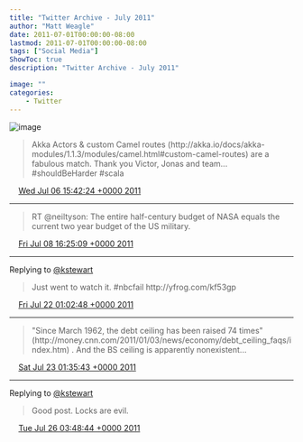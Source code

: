 ```yaml
---
title: "Twitter Archive - July 2011"
author: "Matt Weagle"
date: 2011-07-01T00:00:00-08:00
lastmod: 2011-07-01T00:00:00-08:00
tags: ["Social Media"]
ShowToc: true
description: "Twitter Archive - July 2011"

image: ""
categories: 
    - Twitter
---
```

![image](/sadtwitterbird3.jpg)

> Akka Actors & custom Camel routes \(http://akka\.io/docs/akka\-modules/1\.1\.3/modules/camel\.html\#custom\-camel\-routes\) are a fabulous match\.  Thank you Victor, Jonas and team\.\.\. \#shouldBeHarder \#scala

<img src="./media/tweet.ico" width="12" /> [Wed Jul 06 15:42:24 +0000 2011](https://twitter.com/mweagle/status/88633903727906817)

----

> RT @neiltyson: The entire half\-century budget of NASA equals the current two year budget of the US military\.

<img src="./media/tweet.ico" width="12" /> [Fri Jul 08 16:25:09 +0000 2011](https://twitter.com/mweagle/status/89369440294141952)

----

Replying to [@kstewart](https://twitter.com/kstewart/status/93872189199224832)

> Just went to watch it\.  \#nbcfail http://yfrog\.com/kf53gp

<img src="./media/tweet.ico" width="12" /> [Fri Jul 22 01:02:48 +0000 2011](https://twitter.com/mweagle/status/94210751845240832)

----

> "Since March 1962, the debt ceiling has been raised 74 times" \(http://money\.cnn\.com/2011/01/03/news/economy/debt\_ceiling\_faqs/index\.htm\) \.  And the BS ceiling is apparently nonexistent\.\.\.

<img src="./media/tweet.ico" width="12" /> [Sat Jul 23 01:35:43 +0000 2011](https://twitter.com/mweagle/status/94581423503187969)

----

Replying to [@kstewart](https://twitter.com/kstewart/status/95694443692302336)

> Good post\. Locks are evil\.

<img src="./media/tweet.ico" width="12" /> [Tue Jul 26 03:48:44 +0000 2011](https://twitter.com/mweagle/status/95702063526330368)